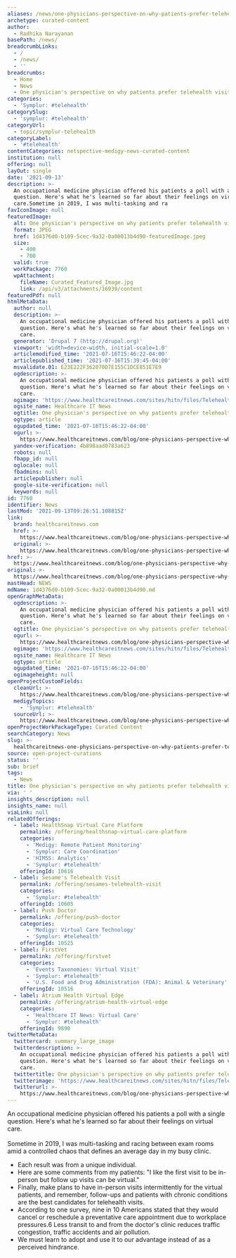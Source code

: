 ```yaml
---
aliases: /news/one-physicians-perspective-on-why-patients-prefer-telehealth-visits
archetype: curated-content
author:
  - Radhika Narayanan
basePath: /news/
breadcrumbLinks:
  - /
  - /news/
  - ''
breadcrumbs:
  - Home
  - News
  - One physician's perspective on why patients prefer telehealth visits
categories:
  - 'Symplur: #telehealth'
categorySlug:
  - 'symplur: #telehealth'
categoryUrl:
  - topic/symplur-telehealth
categoryLabel:
  - '#telehealth'
contentCategories: netspective-medigy-news-curated-content
institution: null
offering: null
layOut: single
date: '2021-09-13'
description: >-
  An occupational medicine physician offered his patients a poll with a single
  question. Here's what he's learned so far about their feelings on virtual
  care.Sometime in 2019, I was multi-tasking and ra
favIconImage: null
featuredImage:
  alt: One physician's perspective on why patients prefer telehealth visits
  format: JPEG
  href: 1d4376d0-b109-5cec-9a32-0a00013b4d90-featuredImage.jpeg
  size:
    - 400
    - 700
  valid: true
  workPackage: 7760
  wpAttachment:
    fileName: Curated_Featured_Image.jpg
    link: /api/v3/attachments/16939/content
featuredPdf: null
htmlMetaData:
  author: null
  description: >-
    An occupational medicine physician offered his patients a poll with a single
    question. Here's what he's learned so far about their feelings on virtual
    care.
  generator: 'Drupal 7 (http://drupal.org)'
  viewport: 'width=device-width, initial-scale=1.0'
  articlemodified_time: '2021-07-16T15:46:22-04:00'
  articlepublished_time: '2021-07-16T15:39:45-04:00'
  msvalidate.01: E23E222F362070D7E155C1DCE851E7E9
  ogdescription: >-
    An occupational medicine physician offered his patients a poll with a single
    question. Here's what he's learned so far about their feelings on virtual
    care.
  ogimage: 'https://www.healthcareitnews.com/sites/hitn/files/Telehealth-HITN_2.jpg'
  ogsite_name: Healthcare IT News
  ogtitle: One physician's perspective on why patients prefer telehealth visits
  ogtype: article
  ogupdated_time: '2021-07-16T15:46:22-04:00'
  ogurl: >-
    https://www.healthcareitnews.com/blog/one-physicians-perspective-why-patients-prefer-telehealth-visits
  yandex-verification: 4b898aad0783a623
  robots: null
  fbapp_id: null
  oglocale: null
  fbadmins: null
  articlepublisher: null
  google-site-verification: null
  keywords: null
id: 7760
identifier: News
lastMod: '2021-09-13T09:26:51.108815Z'
link:
  brand: healthcareitnews.com
  href: >-
    https://www.healthcareitnews.com/blog/one-physicians-perspective-why-patients-prefer-telehealth-visits
  original: >-
    https://www.healthcareitnews.com/blog/one-physicians-perspective-why-patients-prefer-telehealth-visits
href: >-
  https://www.healthcareitnews.com/blog/one-physicians-perspective-why-patients-prefer-telehealth-visits
original: >-
  https://www.healthcareitnews.com/blog/one-physicians-perspective-why-patients-prefer-telehealth-visits
mastHead: NEWS
mdName: 1d4376d0-b109-5cec-9a32-0a00013b4d90.md
openGraphMetaData:
  ogdescription: >-
    An occupational medicine physician offered his patients a poll with a single
    question. Here's what he's learned so far about their feelings on virtual
    care.
  ogtitle: One physician's perspective on why patients prefer telehealth visits
  ogurl: >-
    https://www.healthcareitnews.com/blog/one-physicians-perspective-why-patients-prefer-telehealth-visits
  ogimage: 'https://www.healthcareitnews.com/sites/hitn/files/Telehealth-HITN_2.jpg'
  ogsite_name: Healthcare IT News
  ogtype: article
  ogupdated_time: '2021-07-16T15:46:22-04:00'
  ogimageheight: null
openProjectCustomFields:
  cleanUrl: >-
    https://www.healthcareitnews.com/blog/one-physicians-perspective-why-patients-prefer-telehealth-visits
  medigyTopics:
    - 'Symplur: #telehealth'
  sourceUrl: >-
    https://www.healthcareitnews.com/blog/one-physicians-perspective-why-patients-prefer-telehealth-visits
openProjectWorkPackageType: Curated Content
searchCategory: News
slug: >-
  healthcareitnews-one-physicians-perspective-on-why-patients-prefer-telehealth-visits
source: open-project-curations
status: ''
sub: brief
tags:
  - News
title: One physician's perspective on why patients prefer telehealth visits
via: ' '
insights_description: null
insights_name: null
viaLink: null
relatedOfferings:
  - label: HealthSnap Virtual Care Platform
    permalink: /offering/healthsnap-virtual-care-platform
    categories:
      - 'Medigy: Remote Patient Monitoring'
      - 'Symplur: Care Coordination'
      - 'HIMSS: Analytics'
      - 'Symplur: #telehealth'
    offeringId: 10616
  - label: Sesame's Telehealth Visit
    permalink: /offering/sesames-telehealth-visit
    categories:
      - 'Symplur: #telehealth'
    offeringId: 10605
  - label: Push Doctor
    permalink: /offering/push-doctor
    categories:
      - 'Medigy: Virtual Care Technology'
      - 'Symplur: #telehealth'
    offeringId: 10525
  - label: FirstVet
    permalink: /offering/firstvet
    categories:
      - 'Events Taxonomies: Virtual Visit'
      - 'Symplur: #telehealth'
      - 'U.S. Food and Drug Administration (FDA): Animal & Veterinary'
    offeringId: 10516
  - label: Atrium Health Virtual Edge
    permalink: /offering/atrium-health-virtual-edge
    categories:
      - 'Healthcare IT News: Virtual Care'
      - 'Symplur: #telehealth'
    offeringId: 9890
twitterMetaData:
  twittercard: summary_large_image
  twitterdescription: >-
    An occupational medicine physician offered his patients a poll with a single
    question. Here's what he's learned so far about their feelings on virtual
    care.
  twittertitle: One physician's perspective on why patients prefer telehealth visits
  twitterimage: 'https://www.healthcareitnews.com/sites/hitn/files/Telehealth-HITN_2.jpg'
  twitterurl: >-
    https://www.healthcareitnews.com/blog/one-physicians-perspective-why-patients-prefer-telehealth-visits
---
```

<p>An occupational medicine physician offered his patients a poll with a single question. Here's what he's learned so far about their feelings on virtual care.<br><br>Sometime in 2019, I was multi-tasking and racing between exam rooms amid a controlled chaos that defines an average day in my busy clinic.</p><ul><li>Each result was from a unique individual.</li><li>Here are some comments from my patients: "I like the first visit to be in-person but follow up visits can be virtual."</li><li>Finally, make plans to have in-person visits intermittently for the virtual patients, and remember, follow-ups and patients with chronic conditions are the best candidates for telehealth visits.</li><li>According to one survey, nine in 10 Americans stated that they would cancel or reschedule a preventative care appointment due to workplace pressures.6 Less transit to and from the doctor's clinic reduces traffic congestion, traffic accidents and air pollution.</li><li>We must learn to adopt and use it to our advantage instead of as a perceived hindrance.</li></ul>